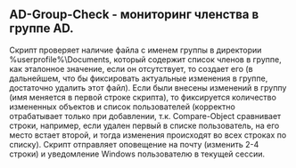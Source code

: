 ## AD-Group-Check - мониторинг членства в группе AD.

Скрипт проверяет наличие файла с именем группы в директории %userprofile%\Documents, который содержит список членов в группе, как эталонное значение, если он отсутствует, то создает его (в дальнейшем, что бы фиксировать актуальные изменения в группе, достаточно удалить этот файл). Если были внесены изменений в группу (имя меняется в первой строке скрипта), то фиксируется количество измененных объектов и список пользователей (корректно отрабатывает только при добавлении, т.к. Compare-Object сравнивает строки, например, если удален первый в списке пользователь, на его место встает второй, и тогда изменения происходят во всех строках по списку). Скрипт отправляет оповещение на почту (изменить 2-4 строки) и уведомление Windows пользователю в текущей сессии.
